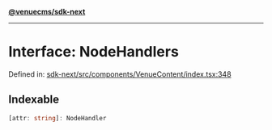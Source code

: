 [**@venuecms/sdk-next**](../Index.md)

***

# Interface: NodeHandlers

Defined in: [sdk-next/src/components/VenueContent/index.tsx:348](https://github.com/venuecms/sdk/blob/1c1bdce3c89568d47e3eb3ec42df293b4e3a3a09/packages/sdk-next/src/components/VenueContent/index.tsx#L348)

## Indexable

```ts
[attr: string]: NodeHandler
```
